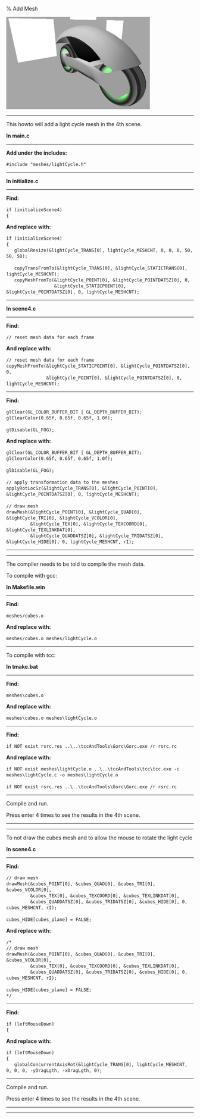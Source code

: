 % Add Mesh

![](0.png)

---

This howto will add a light cycle mesh in the 4th scene.

**In main.c**

---

**Add under the includes:**

~~~ {.c}
#include "meshes/lightCycle.h"
~~~

---

**In initialize.c**

---

**Find:**

~~~ {.c}
if (initializeScene4)
{
~~~

**And replace with:**

~~~ {.c}
if (initializeScene4)
{
   globalResize(&lightCycle_TRANS[0], lightCycle_MESHCNT, 0, 0, 0, 50, 50, 50);

   copyTransFromTo(&lightCycle_TRANS[0], &lightCycle_STATICTRANS[0], lightCycle_MESHCNT);
   copyMeshFromTo(&lightCycle_POINT[0], &lightCycle_POINTDATSZ[0], 0,
                  &lightCycle_STATICPOINT[0], &lightCycle_POINTDATSZ[0], 0, lightCycle_MESHCNT);
~~~

---

**In scene4.c**

---

**Find:**

~~~ {.c}
// reset mesh data for each frame
~~~

**And replace with:**

~~~ {.c}
// reset mesh data for each frame
copyMeshFromTo(&lightCycle_STATICPOINT[0], &lightCycle_POINTDATSZ[0], 0,
               &lightCycle_POINT[0], &lightCycle_POINTDATSZ[0], 0, lightCycle_MESHCNT);
~~~

---

**Find:**

~~~ {.c}
glClear(GL_COLOR_BUFFER_BIT | GL_DEPTH_BUFFER_BIT);
glClearColor(0.65f, 0.65f, 0.65f, 1.0f);

glDisable(GL_FOG);
~~~

**And replace with:**

~~~ {.c}
glClear(GL_COLOR_BUFFER_BIT | GL_DEPTH_BUFFER_BIT);
glClearColor(0.65f, 0.65f, 0.65f, 1.0f);

glDisable(GL_FOG);

// apply transformation data to the meshes
applyRotLocSz(&lightCycle_TRANS[0], &lightCycle_POINT[0], &lightCycle_POINTDATSZ[0], 0, lightCycle_MESHCNT);

// draw mesh
drawMesh(&lightCycle_POINT[0], &lightCycle_QUAD[0], &lightCycle_TRI[0], &lightCycle_VCOLOR[0],
         &lightCycle_TEX[0], &lightCycle_TEXCOORD[0], &lightCycle_TEXLINKDAT[0],
         &lightCycle_QUADDATSZ[0], &lightCycle_TRIDATSZ[0], &lightCycle_HIDE[0], 0, lightCycle_MESHCNT, rI);
~~~

---

---

The compiler needs to be told to compile the mesh data.

To compile with gcc:

**In Makefile.win**

---

**Find:**

~~~ {.c}
meshes/cubes.o
~~~

**And replace with:**

~~~ {.c}
meshes/cubes.o meshes/lightCycle.o
~~~

---

To compile with tcc:

**In tmake.bat**

---

**Find:**

~~~ {.c}
meshes\cubes.o
~~~

**And replace with:**

~~~ {.c}
meshes\cubes.o meshes\lightCycle.o 
~~~

---

**Find:**

~~~ {.c}
if NOT exist rsrc.res ..\..\tccAndTools\Gorc\Gorc.exe /r rsrc.rc
~~~

**And replace with:**

~~~ {.c}
if NOT exist meshes\lightCycle.o ..\..\tccAndTools\tcc\tcc.exe -c meshes\lightCycle.c -o meshes\lightCycle.o

if NOT exist rsrc.res ..\..\tccAndTools\Gorc\Gorc.exe /r rsrc.rc
~~~

---

Compile and run.

Press enter 4 times to see the results in the 4th scene.

---

---

To not draw the cubes mesh and to allow the mouse to rotate the light cycle

**In scene4.c**

---

**Find:**

~~~ {.c}
// draw mesh
drawMesh(&cubes_POINT[0], &cubes_QUAD[0], &cubes_TRI[0], &cubes_VCOLOR[0],
         &cubes_TEX[0], &cubes_TEXCOORD[0], &cubes_TEXLINKDAT[0],
         &cubes_QUADDATSZ[0], &cubes_TRIDATSZ[0], &cubes_HIDE[0], 0, cubes_MESHCNT, rI);

cubes_HIDE[cubes_plane] = FALSE;
~~~

**And replace with:**

~~~ {.c}
/*
// draw mesh
drawMesh(&cubes_POINT[0], &cubes_QUAD[0], &cubes_TRI[0], &cubes_VCOLOR[0],
         &cubes_TEX[0], &cubes_TEXCOORD[0], &cubes_TEXLINKDAT[0],
         &cubes_QUADDATSZ[0], &cubes_TRIDATSZ[0], &cubes_HIDE[0], 0, cubes_MESHCNT, rI);

cubes_HIDE[cubes_plane] = FALSE;
*/
~~~

---

**Find:**

~~~ {.c}
if (leftMouseDown)
{
~~~

**And replace with:**

~~~ {.c}
if (leftMouseDown)
{
   globalConcurrentAxisRot(&lightCycle_TRANS[0], lightCycle_MESHCNT, 0, 0, 0, -yDragLgth, -xDragLgth, 0);
~~~

---

Compile and run.

Press enter 4 times to see the results in the 4th scene.

---

---

